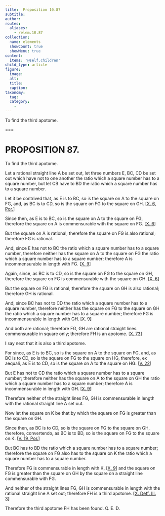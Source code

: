 ```yaml
---
title:  Proposition 10.87
subtitle: 
author:
routes:
  aliases:
    - /elem.10.87
collection:
  name: elements
  showCount: true
  showMenu: true
content:
  items: '@self.children'
child_type: article
figure:
  image:
  alt:
  title:
  caption:
taxonomy:
  tag:
  category:
    - 
---
```


<p><hi rend="ital">To find the third apotome</hi>. </p>

===

<h1>PROPOSITION 87.</h1>
<p><span class="ital">To find the third apotome</span>. </p>

<p>Let a rational straight line <span class="ital">A</span> be set out, let three numbers <span class="ital">E</span>, <span class="ital">BC</span>, <span class="ital">CD</span> be set out which have not to one another the ratio which a square number has to a square number, but let <span class="ital">CB</span> have to <span class="ital">BD</span> the ratio which a square number has to a square number. 
      </p>

<p>Let it be contrived that, as <span class="ital">E</span> is to <span class="ital">BC</span>, so is the square on <span class="ital">A</span> to the square on <span class="ital">FG</span>, <pb n="182"/>and, as <span class="ital">BC</span> is to <span class="ital">CD</span>, so is the square on <span class="ital">FG</span> to the square on <span class="ital">GH</span>. [<a href="/elem.10.6.p.1">X. 6, Por.</a>] </p>

<p>Since then, as <span class="ital">E</span> is to <span class="ital">BC</span>, so is the square on <span class="ital">A</span> to the square on <span class="ital">FG</span>, therefore the square on <span class="ital">A</span> is commensurable with the square on <span class="ital">FG</span>. [<a href="/elem.10.6">X. 6</a>] </p>

<p>But the square on <span class="ital">A</span> is rational; therefore the square on <span class="ital">FG</span> is also rational; therefore <span class="ital">FG</span> is rational. </p>

<p>And, since <span class="ital">E</span> has not to <span class="ital">BC</span> the ratio which a square number has to a square number, therefore neither has the square on <span class="ital">A</span> to the square on <span class="ital">FG</span> the ratio which a square number has to a square number; therefore <span class="ital">A</span> is incommensurable in length with <span class="ital">FG</span>. [<a href="/elem.10.9">X. 9</a>] </p>

<p>Again, since, as <span class="ital">BC</span> is to <span class="ital">CD</span>, so is the square on <span class="ital">FG</span> to the square on <span class="ital">GH</span>, therefore the square on <span class="ital">FG</span> is commensurable with the square on <span class="ital">GH</span>. [<a href="/elem.10.6">X. 6</a>] </p>

<p>But the square on <span class="ital">FG</span> is rational; therefore the square on <span class="ital">GH</span> is also rational; therefore <span class="ital">GH</span> is rational. </p>

<p>And, since <span class="ital">BC</span> has not to <span class="ital">CD</span> the ratio which a square number has to a square number, therefore neither has the square on <span class="ital">FG</span> to the square on <span class="ital">GH</span> the ratio which a square number has to a square number; therefore <span class="ital">FG</span> is incommensurable in length with <span class="ital">GH</span>. [<a href="/elem.10.9">X. 9</a>] </p>

<p>And both are rational; therefore <span class="ital">FG</span>, <span class="ital">GH</span> are rational straight lines commensurable in square only; therefore <span class="ital">FH</span> is an apotome. [<a href="/elem.10.73">X. 73</a>] </p>

<p>I say next that it is also a third apotome. </p>

<p>For since, as <span class="ital">E</span> is to <span class="ital">BC</span>, so is the square on <span class="ital">A</span> to the square on <span class="ital">FG</span>, and, as <span class="ital">BC</span> is to <span class="ital">CD</span>, so is the square on <span class="ital">FG</span> to the square on <span class="ital">HG</span>, therefore, <span class="ital">ex aequali</span>, as <span class="ital">E</span> is to <span class="ital">CD</span>, so is the square on <span class="ital">A</span> to the square on <span class="ital">HG</span>. [<a href="/elem.5.22">V. 22</a>] <pb n="183"/></p>

<p>But <span class="ital">E</span> has not to <span class="ital">CD</span> the ratio which a square number has to a square number; therefore neither has the square on <span class="ital">A</span> to the square on <span class="ital">GH</span> the ratio which a square number has to a square number; therefore <span class="ital">A</span> is incommensurable in length with <span class="ital">GH</span>. [<a href="/elem.10.9">X. 9</a>] </p>

<p>Therefore neither of the straight lines <span class="ital">FG</span>, <span class="ital">GH</span> is commensurable in length with the rational straight line <span class="ital">A</span> set out. </p>

<p>Now let the square on <span class="ital">K</span> be that by which the square on <span class="ital">FG</span> is greater than the square on <span class="ital">GH</span>. </p>

<p>Since then, as <span class="ital">BC</span> is to <span class="ital">CD</span>, so is the square on <span class="ital">FG</span> to the square on <span class="ital">GH</span>, therefore, <foreign lang="la">convertendo</foreign>, as <span class="ital">BC</span> is to <span class="ital">BD</span>, so is the square on <span class="ital">FG</span> to the square on <span class="ital">K</span>. [<a href="/elem.5.19.p.1">V. 19, Por.</a>] </p>

<p>But <span class="ital">BC</span> has to <span class="ital">BD</span> the ratio which a square number has to a square number; therefore the square on <span class="ital">FG</span> also has to the square on <span class="ital">K</span> the ratio which a square number has to a square number. </p>

<p>Therefore <span class="ital">FG</span> is commensurable in length with <span class="ital">K</span>, [<a href="/elem.10.9">X. 9</a>] and the square on <span class="ital">FG</span> is greater than the square on <span class="ital">GH</span> by the square on a straight line commensurable with <span class="ital">FG</span>. </p>

<p>And neither of the straight lines <span class="ital">FG</span>, <span class="ital">GH</span> is commensurable in length with the rational straight line <span class="ital">A</span> set out; therefore <span class="ital">FH</span> is a third apotome. [<a href="/elem.10.def.3.3">X. Deff. III. 3</a>] </p>

<p>Therefore the third apotome <span class="ital">FH</span> has been found. Q. E. D.</p>
